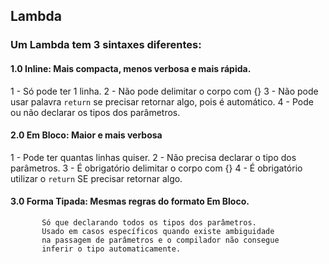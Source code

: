 ## Lambda 

### Um Lambda tem 3 sintaxes diferentes:
 

#### 1.0 Inline: Mais compacta, menos verbosa e mais rápida.
  1 - Só pode ter 1 linha.
  2 - Não pode delimitar o corpo com {}
  3 - Não pode usar palavra `return` se precisar retornar algo, pois é automático.
  4 - Pode ou não declarar os tipos dos parâmetros.
  
#### 2.0 Em Bloco: Maior e mais verbosa
  1 - Pode ter quantas linhas quiser.
  2 - Não precisa declarar o tipo dos parâmetros.
  3 - É obrigatório delimitar o corpo com {}
  4 - É obrigatório utilizar o `return` SE precisar retornar algo.

#### 3.0 Forma Tipada: Mesmas regras do formato Em Bloco.
           Só que declarando todos os tipos dos parâmetros. 
           Usado em casos específicos quando existe ambiguidade 
           na passagem de parâmetros e o compilador não consegue 
           inferir o tipo automaticamente.
